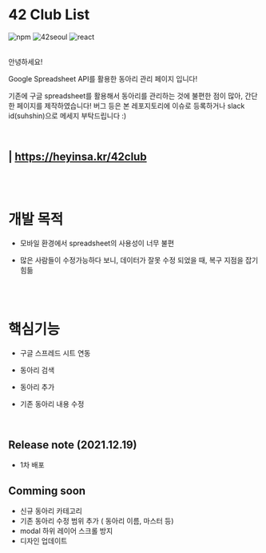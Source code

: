 # 42 Club List

![npm](https://img.shields.io/npm/v/npm?style=flat)
![42seoul](https://img.shields.io/badge/-42Seoul-325916?logo=42&logoColor=white&style=flat)
![react](https://img.shields.io/badge/-ReactJs-40AEF0?logo=react&logoColor=white&style=flat)

<br/>
안녕하세요!

Google Spreadsheet API를 활용한 동아리 관리 페이지 입니다!

기존에 구글 spreadsheet를 활용해서 동아리를 관리하는 것에 불편한 점이 많아, 간단한 페이지를 제작하였습니다!
버그 등은 본 레포지토리에 이슈로 등록하거나 slack id(suhshin)으로 메세지 부탁드립니다 :)

<br/>

## | https://heyinsa.kr/42club

<br/>
<br/>

# 개발 목적

- 모바일 환경에서 spreadsheet의 사용성이 너무 불편

- 많은 사람들이 수정가능하다 보니, 데이터가 잘못 수정 되었을 때, 복구 지점을 잡기 힘듦

<br/>
<br/>

# 핵심기능

- 구글 스프레드 시트 연동

- 동아리 검색

- 동아리 추가

- 기존 동아리 내용 수정

<br>

## Release note (2021.12.19)

- 1차 배포

## Comming soon

- 신규 동아리 카테고리
- 기존 동아리 수정 범위 추가 ( 동아리 이름, 마스터 등)
- modal 하위 레이어 스크롤 방지
- 디자인 업데이트
